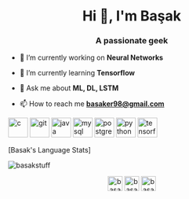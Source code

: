 <h1 align="center">Hi 👋, I'm Başak</h1>
<h3 align="center">A passionate geek</h3>

- 🔭 I’m currently working on **Neural Networks**

- 🌱 I’m currently learning **Tensorflow**

- 💬 Ask me about **ML, DL, LSTM**

- 📫 How to reach me **basaker98@gmail.com**

<p align="left"><img src="https://github.com/rahuldkjain/github-profile-readme-generator/blob/master/src/images/icons/ProgrammingLanguages/c.svg" alt="c" width="40" height="40"/> <img src="https://github.com/rahuldkjain/github-profile-readme-generator/blob/master/src/images/icons/Other/git.svg" alt="git" width="40" height="40"/> 
<img src="https://github.com/rahuldkjain/github-profile-readme-generator/blob/master/src/images/icons/ProgrammingLanguages/java.svg" alt="java" width="40" height="40"/> 
<img src="https://github.com/rahuldkjain/github-profile-readme-generator/blob/master/src/images/icons/Database/mysql.svg" alt="mysql" width="40" height="40"/> 
<img src="https://github.com/rahuldkjain/github-profile-readme-generator/blob/master/src/images/icons/Database/postgresql.svg" alt="postgresql" width="40" height="40"/> <img src="https://github.com/rahuldkjain/github-profile-readme-generator/blob/master/src/images/icons/ProgrammingLanguages/python.svg" alt="python" width="40" height="40"/> <img src="https://github.com/rahuldkjain/github-profile-readme-generator/blob/master/src/images/icons/AIML/tensorflow.svg" alt="tensorflow" width="40" height="40"/></p>

[Basak's Language Stats]<p><img align="center" src="https://github-readme-stats.vercel.app/api/top-langs/?username=basakstuff&layout=compact" alt="basakstuff" /></p>


<p align="center">
<a href="https://linkedin.com/in/basaker" target="blank"><img align="center" src="https://cdn.jsdelivr.net/npm/simple-icons@3.0.1/icons/linkedin.svg" alt="basaker" height="30" width="30" /></a>
<a href="https://kaggle.com/basakstuff" target="blank"><img align="center" src="https://cdn.jsdelivr.net/npm/simple-icons@3.0.1/icons/kaggle.svg" alt="basakstuff" height="30" width="30" /></a>
<a href="https://instagram.com/basak.stuff" target="blank"><img align="center" src="https://cdn.jsdelivr.net/npm/simple-icons@3.0.1/icons/instagram.svg" alt="basak.stuff" height="30" width="30" /></a>
</p>

